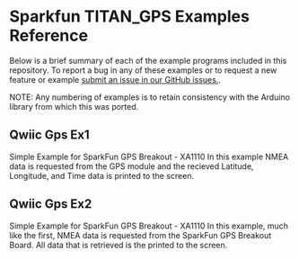 # Sparkfun TITAN_GPS Examples Reference
Below is a brief summary of each of the example programs included in this repository. To report a bug in any of these examples or to request a new feature or example [submit an issue in our GitHub issues.](https://github.com/sparkfun/qwiic_titan_gps_py/issues). 

NOTE: Any numbering of examples is to retain consistency with the Arduino library from which this was ported. 

## Qwiic Gps Ex1
Simple Example for SparkFun GPS Breakout - XA1110
 In this example NMEA data is requested from the GPS module and the recieved Latitude,
 Longitude, and Time data is printed to the screen.

## Qwiic Gps Ex2
Simple Example for SparkFun GPS Breakout - XA1110
 In this example, much like the first, NMEA data is requested from the SparkFun
 GPS Breakout Board. All data that is retrieved is the printed to the screen.


